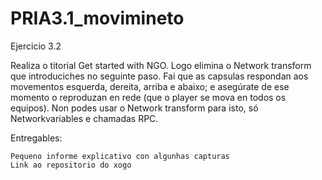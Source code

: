 # PRIA3.1_movimineto

Ejercicio 3.2

Realiza o titorial Get started with NGO. Logo elimina o Network transform que introduciches no seguinte paso. Fai que as capsulas respondan aos movementos esquerda, dereita, arriba e abaixo; e asegúrate de ese momento o reproduzan en rede (que o player se mova en todos os equipos). Non podes usar o Network transform para isto, só Networkvariables e chamadas RPC.

Entregables:

    Pequeno informe explicativo con algunhas capturas
    Link ao repositorio do xogo
